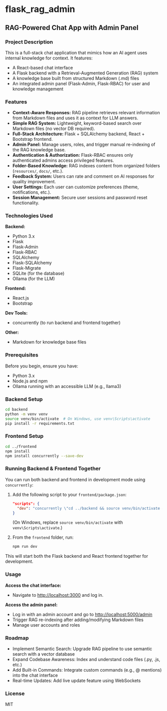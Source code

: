 
# flask_rag_admin

## RAG-Powered Chat App with Admin Panel

### Project Description
This is a full-stack chat application that mimics how an AI agent uses internal knowledge for context. It features:
- A React-based chat interface
- A Flask backend with a Retrieval-Augmented Generation (RAG) system
- A knowledge base built from structured Markdown (.md) files
- An integrated admin panel (Flask-Admin, Flask-RBAC) for user and knowledge management

### Features
- **Context-Aware Responses:** RAG pipeline retrieves relevant information from Markdown files and uses it as context for LLM answers.
- **Simple RAG System:** Lightweight, keyword-based search over Markdown files (no vector DB required).
- **Full-Stack Architecture:** Flask + SQLAlchemy backend, React + Bootstrap frontend.
- **Admin Panel:** Manage users, roles, and trigger manual re-indexing of the RAG knowledge base.
- **Authentication & Authorization:** Flask-RBAC ensures only authenticated admins access privileged features.
- **Folder-Based Knowledge:** RAG indexes content from organized folders (`resources/`, `docs/`, etc.).
- **Feedback System:** Users can rate and comment on AI responses for quality improvement.
- **User Settings:** Each user can customize preferences (theme, notifications, etc.).
- **Session Management:** Secure user sessions and password reset functionality.

### Technologies Used
**Backend:**
- Python 3.x
- Flask
- Flask-Admin
- Flask-RBAC
- SQLAlchemy
- Flask-SQLAlchemy
- Flask-Migrate
- SQLite (for the database)
- Ollama (for the LLM)

**Frontend:**
- React.js
- Bootstrap

**Dev Tools:**
- concurrently (to run backend and frontend together)

**Other:**
- Markdown for knowledge base files

### Prerequisites
Before you begin, ensure you have:
- Python 3.x
- Node.js and npm
- Ollama running with an accessible LLM (e.g., llama3)

### Backend Setup
```sh
cd backend
python -m venv venv
source venv/bin/activate  # On Windows, use venv\Scripts\activate
pip install -r requirements.txt
```

### Frontend Setup
```sh
cd ../frontend
npm install
npm install concurrently --save-dev
```

### Running Backend & Frontend Together

You can run both backend and frontend in development mode using `concurrently`:

1. Add the following script to your `frontend/package.json`:
	```json
	"scripts": {
	  "dev": "concurrently \"cd ../backend && source venv/bin/activate && flask run\" \"npm start\""
	}
	```
	(On Windows, replace `source venv/bin/activate` with `venv\Scripts\activate`.)

2. From the `frontend` folder, run:
	```sh
	npm run dev
	```
This will start both the Flask backend and React frontend together for development.

### Usage

**Access the chat interface:**
- Navigate to [http://localhost:3000](http://localhost:3000) and log in.

**Access the admin panel:**
- Log in with an admin account and go to [http://localhost:5000/admin](http://localhost:5000/admin)
- Trigger RAG re-indexing after adding/modifying Markdown files
- Manage user accounts and roles

### Roadmap
- Implement Semantic Search: Upgrade RAG pipeline to use semantic search with a vector database
- Expand Codebase Awareness: Index and understand code files (.py, .js, etc.)
- Add Built-in Commands: Integrate custom commands (e.g., @ mentions) into the chat interface
- Real-time Updates: Add live update feature using WebSockets

### License
MIT
